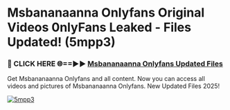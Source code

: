 # Msbananaanna Onlyfans Original Videos 0nlyFans Leaked - Files Updated! (5mpp3)

<h3>🔴 CLICK HERE 🌐==►► <a href="https://tinyurl.com/ehrbuxhb" rel="nofollow">Msbananaanna Onlyfans Updated Files</a></h3>

Get Msbananaanna Onlyfans and all content. Now you can access all videos and pictures of Msbananaanna Onlyfans. New Updated Files 2025!

[![5mpp3](https://i.imgur.com/lVYEuWS.gif)](https://tinyurl.com/ehrbuxhb)
